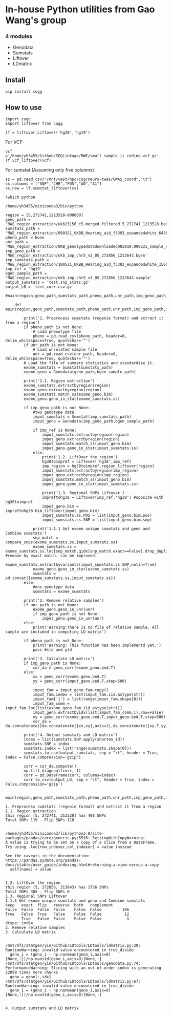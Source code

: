 # In-house Python utilities from Gao Wang's group


### 4 modules
- Genodata
- Sumstats
- Liftover
- LDmatrix

## Install

`pip install cugg`

## How to use

```
import cugg
import liftover from cugg

lf = liftover.Liftover('hg38','hg19')
```
For VCF:

```
vcf ='/home/yh3455/Github/SEQLinkage/MWE/small_sample_ii_coding.vcf.gz'
lf.vcf_liftover(vcf)
```


For sumstat (Assuming only five columns)

```
ss = pd.read_csv("/mnt/vast/hpc/csg/neuro-twas/GWAS_coord","\t")
ss.columns = ["SNP","CHR","POS","A0","A1"]
ss_new = lf.sumstat_liftover(ss)
```



```
!which python
```

    /home/yh3455/miniconda3/bin/python


```
region = [5,272741,1213528-900000]
geno_path = 'MWE_region_extraction/ukb23156_c5.merged.filtered.5_272741_1213528.bed'
sumstats_path = 'MWE_region_extraction/090321_UKBB_Hearing_aid_f3393_expandedwhite_6436cases_96601ctrl_PC1_2_f3393.regenie.snp_stats'
pheno_path = None
unr_path = 'MWE_region_extraction/UKB_genotypedatadownloaded083019.090221_sample_variant_qc_final_callrate90.filtered.extracted.white_europeans.filtered.092821_ldprun_unrelated.filtered.prune.txt'
imp_geno_path = 'MWE_region_extraction/ukb_imp_chr5_v3_05_272856_1213643.bgen'
imp_sumstats_path = 'MWE_region_extraction/100521_UKBB_Hearing_aid_f3393_expandedwhite_15601cases_237318ctrl_500k_PC1_PC2_f3393.regenie.snp_stats.gz'
imp_ref = 'hg19'
bgen_sample_path = 'MWE_region_extraction/ukb_imp_chr5_v3_05_272856_1213643.sample'
output_sumstats = 'test.snp_stats.gz'
output_LD = 'test_corr.csv.gz'

#main(region,geno_path,sumstats_path,pheno_path,unr_path,imp_geno_path,imp_sumstats_path,imp_ref,output_sumstats,output_LD)
```

```
    def main(region,geno_path,sumstats_path,pheno_path,unr_path,imp_geno_path,imp_sumstats_path,imp_ref,output_sumstats,output_LD,bgen_sample_path):

        print('1. Preprocess sumstats (regenie format) and extract it from a region')
        if pheno_path is not None:
            # Load phenotype file
            pheno = pd.read_csv(pheno_path, header=0, delim_whitespace=True, quotechar='"')
        if unr_path is not None:
            # Load unrelated sample file
            unr = pd.read_csv(unr_path, header=0, delim_whitespace=True, quotechar='"')  
        # Load the file of summary statistics and standardize it.
        exome_sumstats = Sumstat(sumstats_path)
        exome_geno = Genodata(geno_path,bgen_sample_path)

        print('1.1. Region extraction')
        exome_sumstats.extractbyregion(region)
        exome_geno.extractbyregion(region)
        exome_sumstats.match_ss(exome_geno.bim)
        exome_geno.geno_in_stat(exome_sumstats.ss)

        if imp_geno_path is not None:
            #two genotype data
            imput_sumstats = Sumstat(imp_sumstats_path)
            imput_geno = Genodata(imp_geno_path,bgen_sample_path)

            if imp_ref is None:
                imput_sumstats.extractbyregion(region)
                imput_geno.extractbyregion(region)
                imput_sumstats.match_ss(imput_geno.bim)
                imput_geno.geno_in_stat(imput_sumstats.ss)
            else:
                print('1.2. LiftOver the region')
                hg38toimpref = Liftover('hg38',imp_ref)
                imp_region = hg38toimpref.region_liftover(region)
                imput_sumstats.extractbyregion(imp_region)
                imput_geno.extractbyregion(imp_region)
                imput_sumstats.match_ss(imput_geno.bim)
                imput_geno.geno_in_stat(imput_sumstats.ss)

                print('1.3. Regional SNPs Liftover')
                impreftohg38 = Liftover(imp_ref,'hg38') #oppsite with hg38toimpref
                imput_geno.bim = impreftohg38.bim_liftover(imput_geno.bim)
                imput_sumstats.ss.POS = list(imput_geno.bim.pos)
                imput_sumstats.ss.SNP = list(imput_geno.bim.snp)

            print('1.1.1 Get exome unique sumstats and geno and Combine sumstats')
            snp_match = compare_snps(exome_sumstats.ss,imput_sumstats.ss)
            exome_sumstats.ss = exome_sumstats.ss.loc[snp_match.qidx[snp_match.exact==False].drop_duplicates()] #remove by exact match. can be improved.
            exome_sumstats.extractbyvariants(imput_sumstats.ss.SNP,notin=True)
            exome_geno.geno_in_stat(exome_sumstats.ss)
            sumstats = pd.concat([exome_sumstats.ss,imput_sumstats.ss])
        else:
            #one genotype data
            sumstats = exome_sumstats

        print('2. Remove relative samples')
        if unr_path is not None:
            exome_geno.geno_in_unr(unr)
            if imp_geno_path is not None:
                imput_geno.geno_in_unr(unr)
        else:
            print('Warning:There is no file of relative sample. All sample are included in computing LD matrix')

        if pheno_path is not None:
            print('Warning: This function has been implementd yet.')
            pass #sld and pld

        print('3. Calculate LD matrix')
        if imp_geno_path is None:
            cor_da = geno_corr(exome_geno.bed.T)
        else:
            xx = geno_corr(exome_geno.bed.T)
            yy = geno_corr(imput_geno.bed.T,step=500)

            imput_fam = imput_geno.fam.copy()
            imput_fam.index = list(imput_fam.iid.astype(str))
            imput_fam['i'] = list(range(imput_fam.shape[0]))
            imput_fam_comm = imput_fam.loc[list(exome_geno.fam.iid.astype(str))]
            imput_geno.extractbyidx(list(imput_fam_comm.i),row=False)
            xy = geno_corr(exome_geno.bed.T,imput_geno.bed.T,step=500)
            cor_da = da.concatenate([da.concatenate([xx,xy],axis=1),da.concatenate([xy.T,yy],axis=1)],axis=0)

        print('4. Output sumstats and LD matrix')
        index = list(sumstats.SNP.apply(shorten_id))
        sumstats.SNP = index
        sumstats.index = list(range(sumstats.shape[0]))
        sumstats.to_csv(output_sumstats, sep = "\t", header = True, index = False,compression='gzip')

        corr = cor_da.compute()
        np.fill_diagonal(corr, 1)
        corr = pd.DataFrame(corr, columns=index)
        corr.to_csv(output_LD, sep = "\t", header = True, index = False,compression='gzip')


```

```
main(region,geno_path,sumstats_path,pheno_path,unr_path,imp_geno_path,imp_sumstats_path,imp_ref,output_sumstats,output_LD,bgen_sample_path)
```

    1. Preprocess sumstats (regenie format) and extract it from a region
    1.1. Region extraction
    this region [5, 272741, 313528] has 498 SNPs
    Total SNPs 119 . Flip SNPs 118


    /home/yh3455/miniconda3/lib/python3.8/site-packages/pandas/core/generic.py:5516: SettingWithCopyWarning: 
    A value is trying to be set on a copy of a slice from a DataFrame.
    Try using .loc[row_indexer,col_indexer] = value instead
    
    See the caveats in the documentation: https://pandas.pydata.org/pandas-docs/stable/user_guide/indexing.html#returning-a-view-versus-a-copy
      self[name] = value


    1.2. LiftOver the region
    this region (5, 272856, 313643) has 1736 SNPs
    Total SNPs 385 . Flip SNPs 0
    1.3. Regional SNPs Liftover
    1.1.1 Get exome unique sumstats and geno and Combine sumstats
    keep   exact  flip   reverse  both   complement
    False  False  False  False    False  False         106
    True   False  True   False    False  False          12
           True   False  False    False  False           1
    dtype: int64
    2. Remove relative samples
    3. Calculate LD matrix


    /mnt/mfs/statgen/yin/Github/LDtools/LDtools/ldmatrix.py:29: RuntimeWarning: invalid value encountered in true_divide
      geno_i = (geno_i - np.nanmean(geno_i,axis=0)[None,:])/np.nanstd(geno_i,axis=0)[None,:]
    /mnt/mfs/statgen/yin/Github/LDtools/LDtools/genodata.py:74: PerformanceWarning: Slicing with an out-of-order index is generating 22098 times more chunks
      geno = geno[:,idx]
    /mnt/mfs/statgen/yin/Github/LDtools/LDtools/ldmatrix.py:67: RuntimeWarning: invalid value encountered in true_divide
      geno_i = (geno_i - np.nanmean(geno_i,axis=0)[None,:])/np.nanstd(geno_i,axis=0)[None,:]


    4. Output sumstats and LD matrix

